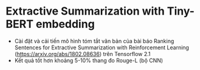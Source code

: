# Extractive Summarization with Tiny-BERT embedding
- Cài đặt và cải tiến mô hình tóm tắt vãn bản của bài báo Ranking Sentences for Extractive Summarization with Reinforcement Learning (https://arxiv.org/abs/1802.08636) trên Tensorflow 2.1
- Kết quả tốt hơn khoảng 5-10% thang đo Rouge-L (bộ CNN)
